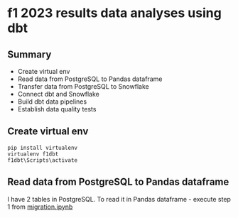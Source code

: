 # f1 2023 results data analyses using dbt

## Summary

- Create virtual env
- Read data from PostgreSQL to Pandas dataframe
- Transfer data from PostgreSQL to Snowflake
- Connect dbt and Snowflake
- Build dbt data pipelines
- Establish data quality tests

## Create virtual env

```shell
pip install virtualenv
virtualenv f1dbt
f1dbt\Scripts\activate
```

## Read data from PostgreSQL to Pandas dataframe

I have 2 tables in PostgreSQL. To read it in Pandas dataframe - execute step 1 from [migration.ipynb](D:\da\dbt\f1_dbt\migration.ipynb)

[raceresultsPandas]: D:\da\dbt\f1_dbt\images\raceresultsPandas.png
